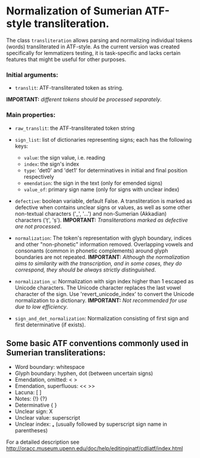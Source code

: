 # Normalization of Sumerian ATF-style transliteration.

The class `transliteration` allows parsing and normalizing individual tokens (words) transliterated in ATF-style. As the current version was created specifically for lemmatizers testing, it is task-specific and lacks certain features that might be useful for other purposes.

### Initial arguments:

- `translit`: ATF-transliterated token as string.

**IMPORTANT:** _different tokens should be processed separately_.

### Main properties:

- `raw_translit`: the ATF-transliterated token string
- `sign_list`: list of dictionaries representing signs; each has the following keys:
  - `value`: the sign value, i.e. reading
  - `index`: the sign's index
  - `type`: 'det0' and 'det1' for determinatives in initial and final position respectively
  - `emendation`: the sign in the text (only for emended signs)
  - `value_of`: primary sign name (only for signs with unclear index)
 
- `defective`: boolean variable, default False. A transliteration is marked as defective when contains unclear signs or values, as well as some other non-textual characters ('_', '...') and non-Sumerian (Akkadian) characters ('ṭ', 'ṣ').
**IMPORTANT:** _Transliterations marked as defective are not processed_. 

- `normalization`: The token's representation with glyph boundary, indices and other "non-phonetic" information removed. Overlapping vowels and consonants (common in phonetic complements) around glyph boundaries are not repeated.
**IMPORTANT:** _Although the normalization aims to similarity with the transcription, and in some cases, they do correspond, they should be always strictly distinguished_.

- `normalization_u`: Normalization with sign index higher than 1 escaped as Unicode characters. The Unicode character replaces the last vowel character of the sign. Use 'revert_unicode_index' to convert the Unicode normalization to a dictionary.
**IMPORTANT:** _Not recommended for use due to low efficiency_.

- `sign_and_det_normalization`: Normalization consisting of first sign and first determinative (if exists).

## Some basic ATF conventions commonly used in Sumerian transliterations:
- Word boundary: whitespace
- Glyph boundary: hyphen, dot (between uncertain signs)
- Emendation, omitted: < >
- Emendation, superfluous: << >>
- Lacuna: [ ]
- Notes: {!} {?}
- Determinative { }
- Unclear sign: X
- Unclear value: superscript
- Unclear index: ₓ (usually followed by superscript sign name in parentheses)

For a detailed description see http://oracc.museum.upenn.edu/doc/help/editinginatf/cdliatf/index.html
